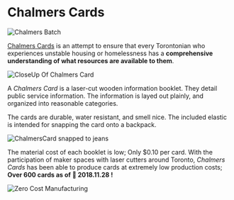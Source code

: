 # Chalmers Cards

![Chalmers Batch](https://i.imgur.com/uDmFOqL.jpg) 

[Chalmers Cards](ChalmersCards.com) is an attempt to ensure that every Torontonian who experiences unstable housing or homelessness has a **comprehensive understanding of what resources are available to them**. 

![CloseUp Of Chalmers Card](https://i.imgur.com/OViwdGv.jpg)

A *Chalmers Card* is a laser-cut wooden information booklet. They detail public service information. The information is layed out plainly, and organized into reasonable categories.

The cards are durable, water resistant, and smell nice. The included elastic is intended for snapping the card onto a backpack. 

![ChalmersCard snapped to jeans](https://i.imgur.com/utrDQlb.jpg)

The material cost of each booklet is low; Only $0.10 per card.  With the participation of maker spaces with laser cutters around Toronto, *Chalmers Cards* has been able to produce cards at extremely low production costs; **Over 600 cards as of :calendar: 2018.11.28 !**   

![Zero Cost Manufacturing](https://i.imgur.com/hgZlIrj.png)